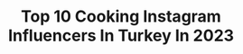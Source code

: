 ---
title: Top 10 Cooking Instagram Influencers In Turkey In 2023
description: >-
  Find top cooking Instagram influencers in Turkey in 2023. Most popular hashtags: #food #cooking #foodporn #yummy.
platform: Instagram
hits: 148
text_top: Discover the best Instagram profiles on inBeat.
text_bottom: Our database holds 148 Instagram influencers like this in Turkey for you to pitch.
profiles:
  - username: "ayiyemegi"
    fullname: >-
      Ayı Yemeği ®
    bio: >-
      ⛺️ cooking menu 🐻 şeflerin kamp menüsü 🔥 baş yiyici ve emekleri değerli şeflerin dağda, taşta, kampta yaptığı örnek yemekler paylaşılır
    location: "Turkey"
    followers: 84052
    engagement: 374
    commentsToLikes: 0.149952
    id: ckaoxtwjjeqdz0i78y9p5w9h1
    verified: false
    hashtags: "#food, #ay, #ayiyemegi, #chef"
  - username: "sholeninthekitchen"
    fullname: >-
      Şölen Bazoğlu
    bio: >-
      G🍏🍏D F🥘🥘D G🍅🍅D M🍪🍪D. #foodstyling #foodphotography #allphotostakenbyme 📷 #cooking
    location: "Turkey"
    followers: 5112
    engagement: 742
    commentsToLikes: 0.272199
    id: ck8td8srt2dad0j78czek0ne6
    verified: false
    hashtags: "#yemekfotograf, #pratikyemekler, #brightfoodies, #foodphotographer"
  - username: "nurlu"
    fullname: >-
      Mother & Wife & Food Blogger
    bio: >-
      NURŞEN AKSOY 🏅Chain des Rotisseurs Member Adana 👩‍🍳Cooking&Baking 🍽Table Styling 💻Hürriyet Yazar K. Yazarı 💻Favori Lezzetler www.nurlumutfakta.com
    location: "Turkey"
    followers: 117634
    engagement: 224
    commentsToLikes: 0.038130
    id: ck13483iav6h60i19obg1fvm1
    verified: false
    hashtags: "#tarifler, #sag, #myopenkitchen, #instagood"
  - username: "chefzekikara"
    fullname: >-
      Zeki KARA
    bio: >-
      𝙼𝚎𝚗𝚞̈ | 𝙼𝚞𝚝𝚏𝚊𝚔 𝙺𝚘𝚗𝚜𝚎𝚙𝚝 𝙳𝚊𝚗𝚒𝚜̧𝚖𝚊𝚗 | 𝙼𝚞𝚕𝚝𝚒𝙵𝚞𝚗𝚌𝚝𝚒𝚘𝚗 𝚂̧𝚎𝚏|𝙰𝚜̧𝚌̧𝚒|𝙼𝚊𝚝𝚋𝚊𝚑 | 𝙴𝚐̆𝚒𝚝𝚒𝚖 |𝙴𝚟𝚎𝚗𝚝 |𝙶𝚊𝚜𝚝𝚛𝚘|𝙼𝚎𝚗𝚞̈|𝙺𝚎𝚎𝚙𝚎𝚛 𝚌𝚘𝚗𝚜𝚞𝚕𝚝𝚒𝚗𝚐 𝚃𝙰𝙵𝙴𝙳 𝚋𝚊𝚜̧𝚔. 𝚢𝚛𝚍𝚌.
    location: "Turkey"
    followers: 38825
    engagement: 284
    commentsToLikes: 0.266212
    id: ck5c5yn0p4dyb0i11h3vhr3d4
    verified: false
    hashtags: "#instafood, #photooftheday, #dinner, #smile"
  - username: "ariferdogann"
    fullname: >-
      Arif Erdoğan 👨🏽‍🍳
    bio: >-
      Babaanne mutfağında erişilebilir lezzetler 😋👨🏽‍🍳❤️ Lazanya 🧀🥩👇👇
    location: "Turkey"
    followers: 477384
    engagement: 989
    commentsToLikes: 0.039036
    id: ckf5p4tmw4z9w0j230xgbkj9i
    verified: false
    hashtags: "#homecooking, #chef, #homecookedfood, #food"
  - username: "orman_lezzetleri"
    fullname: >-
      Orman Lezzetleri
    bio: >-
      ➡️Çağatay MUTLU @mutlucagatay ➡️Murat AKAY @akay_murat Ateşin ve suyun bulunduğu her yer bizim için mutfak sayılır.
    location: "Turkey"
    followers: 336926
    engagement: 433
    commentsToLikes: 0.018544
    id: ck0uetr8km98u0i195r366r67
    verified: false
    hashtags: "#breakfast, #meat, #campcooking, #hindi"
  - username: "colourfulkitchen_"
    fullname: >-
      colourfulkitchen_
    bio: >-
      🇹🇷❤❤❤ iSTANBUL NURSE 🥗🍰🍜#FOODLOVER 👩‍⚕️MOM,WIFE #HOMECOOK 👩‍🍳🙋‍♀️WELCOME TO MY KITCHEN #GOODMOOD 💞 #GOODFOOD
    location: "Turkey"
    followers: 14557
    engagement: 98
    commentsToLikes: 0.070135
    id: ckapaswisxcdy0i78o39tw8n7
    verified: false
    hashtags: "#lezzetli, #diyet, #oliveoil, #vegetarian"
  - username: "saranghae_mutfagim"
    fullname: >-
      🎀SAYFAMA HOŞGELDİNİZ🎀
    bio: >-
      بِسْمِ اللهِ الرَّحْمٰنِ الرَّحِيمِ 🖤 KIZLARIMA HATIRA ANNE TARİFLERİ👩‍👧‍👧
    location: "Turkey"
    followers: 40320
    engagement: 350
    commentsToLikes: 0.049917
    id: ck9wfl4k8pbzg0j78yy584g6g
    verified: false
    hashtags: "#yemek, #yemektarifleri, #kahvalt, #lezzetrium"
  - username: "chefmehmetgokkk"
    fullname: >-
      Mehmet Gök
    bio: >-
      
    location: "Turkey"
    followers: 7607
    engagement: 565
    commentsToLikes: 0.045238
    id: ck6ue52heov6u0j71fmkb5399
    verified: false
    hashtags: "#restaurant, #chef, #taste, #casablanca"
  - username: "tuzsuzbaharat"
    fullname: >-
      Tuzsuz Baharat
    bio: >-
      🔷#tuzsuzbaharat 📍Ankara'da Ne Nerede Yenir? 📸 Çekimler Bize Ait
    location: "Turkey"
    followers: 209561
    engagement: 81
    commentsToLikes: 0.019833
    id: ck1393r6ejdb10i19ektqb5fa
    verified: false
    hashtags: "#peynir, #du, #tasty, #dinner"
---